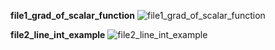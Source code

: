**file1_grad_of_scalar_function**
![file1_grad_of_scalar_function](https://github.com/panditsomnath10016git/FSF-mathematics-python-code-archive/blob/master/FSF-2020/calculus-of-several-variables/integrals-of-multivariable-functions/fundamental-theorem-of-line-integral/file1_grad_of_scalar_function.gif)

**file2_line_int_example**
![file2_line_int_example](https://github.com/panditsomnath10016git/FSF-mathematics-python-code-archive/blob/master/FSF-2020/calculus-of-several-variables/integrals-of-multivariable-functions/fundamental-theorem-of-line-integral/file2_line_int_example.gif)
